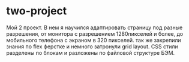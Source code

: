 # two-project
Мой 2 проект. В нем я научился адаптировать страницу под разные разрешения, от монитора с разрешением 1280пикселей и более, до мобильного телефона с экраном в 320 пикселей. так же закрепили знания по flex ферстке и немного затронули grid layout. CSS стили разделены по блокам и разложены по файловой структуре БЭМ.
